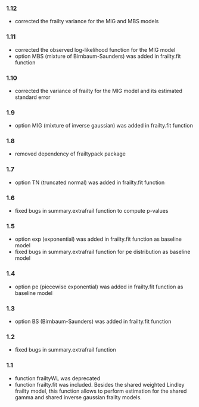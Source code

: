 ### 1.12

* corrected the frailty variance for the MIG and MBS models

### 1.11

* corrected the observed log-likelihood function for the MIG model
* option MBS (mixture of Birnbaum-Saunders) was added in frailty.fit function

### 1.10

* corrected the variance of frailty for the MIG model and its estimated standard error

### 1.9

* option MIG (mixture of inverse gaussian) was added in frailty.fit function

### 1.8

* removed dependency of frailtypack package

### 1.7

* option TN (truncated normal) was added in frailty.fit function

### 1.6

* fixed bugs in summary.extrafrail function to compute p-values

### 1.5

* option exp (exponential) was added in frailty.fit function as baseline model
* fixed bugs in summary.extrafrail function for pe distribution as baseline model

### 1.4

* option pe (piecewise exponential) was added in frailty.fit function as baseline model

### 1.3

* option BS (Birnbaum-Saunders) was added in frailty.fit function

### 1.2

* fixed bugs in summary.extrafrail function

### 1.1

* function frailtyWL was deprecated
* function frailty.fit was included. Besides the shared weighted Lindley frailty model, this
  function allows to perform estimation for the shared gamma and shared inverse gaussian frailty 
  models.

